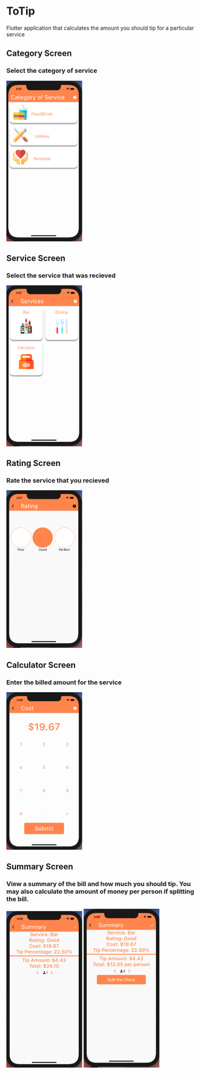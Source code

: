 # ToTip
Flutter application that calculates the amount you should tip for a particular service

## Category Screen
### Select the category of service
<img src="categories.png" width=200><br>

## Service Screen 
### Select the service that was recieved
<img src="services.png" width=200><br>

## Rating Screen 
### Rate the service that you recieved
<img src="rating.png" width=200><br>

## Calculator Screen 
### Enter the billed amount for the service
<img src="calculator.png" width=200><br>

## Summary Screen 
### View a summary of the bill and how much you should tip. You may also calculate the amount of money per person if splitting the bill. 
<img src="summary_1.png" width=200> <img src="summary_2.png" width=200><br>

